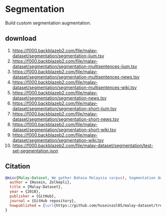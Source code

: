 # Segmentation

Build custom segmentation augmentation.

## download

1. https://f000.backblazeb2.com/file/malay-dataset/segmentation/segmentation-iium.tsv
2. https://f000.backblazeb2.com/file/malay-dataset/segmentation/segmentation-multisentences-iium.tsv
3. https://f000.backblazeb2.com/file/malay-dataset/segmentation/segmentation-multisentences-news.tsv
4. https://f000.backblazeb2.com/file/malay-dataset/segmentation/segmentation-multisentences-wiki.tsv
5. https://f000.backblazeb2.com/file/malay-dataset/segmentation/segmentation-news.tsv
6. https://f000.backblazeb2.com/file/malay-dataset/segmentation/segmentation-short-iium.tsv
7. https://f000.backblazeb2.com/file/malay-dataset/segmentation/segmentation-short-news.tsv
8. https://f000.backblazeb2.com/file/malay-dataset/segmentation/segmentation-short-wiki.tsv
9. https://f000.backblazeb2.com/file/malay-dataset/segmentation/segmentation-wiki.tsv
10. https://f000.backblazeb2.com/file/malay-dataset/segmentation/test-set-segmentation.json

## Citation

```bibtex
@misc{Malay-Dataset, We gather Bahasa Malaysia corpus!, Segmentation Augmentation,
  author = {Husein, Zolkepli},
  title = {Malay-Dataset},
  year = {2018},
  publisher = {GitHub},
  journal = {GitHub repository},
  howpublished = {\url{https://github.com/huseinzol05/malay-dataset/tree/master/segmentation}}
}
```